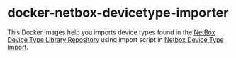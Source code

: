 # docker-netbox-devicetype-importer
This Docker images help you imports device types found in the [NetBox Device Type Library Repository](https://github.com/netbox-community/devicetype-library) using import script in [Netbox Device Type Import](https://github.com/minitriga/Netbox-Device-Type-Library-Import).
